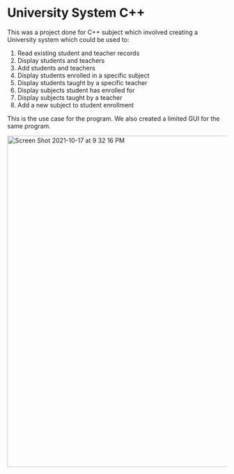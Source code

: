 # University System C++

This was a project done for C++ subject which involved creating a University system which could be used to:
1. Read existing student and teacher records
2. Display students and teachers
3. Add students and teachers
4. Display students enrolled in a specific subject
5. Display students taught by a specific teacher
6. Display subjects student has enrolled for
7. Display subjects taught by a teacher
8. Add a new subject to student enrollment

This is the use case for the program. We also created a limited GUI for the same program.

<img width="759" alt="Screen Shot 2021-10-17 at 9 32 16 PM" src="https://user-images.githubusercontent.com/34890158/137638391-35190b19-c8c9-48f0-8101-4478a82917df.png">
